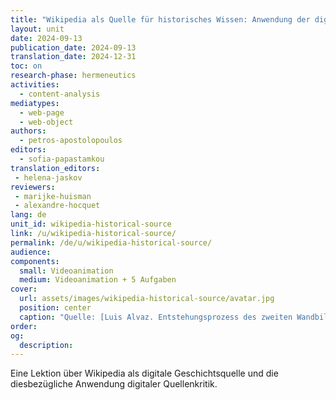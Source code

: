 ```yaml
---
title: "Wikipedia als Quelle für historisches Wissen: Anwendung der digitalen Quellenkritik"
layout: unit
date: 2024-09-13
publication_date: 2024-09-13
translation_date: 2024-12-31  
toc: on
research-phase: hermeneutics
activities: 
  - content-analysis 
mediatypes:
  - web-page
  - web-object
authors: 
  - petros-apostolopoulos
editors: 
  - sofia-papastamkou
translation_editors:
 - helena-jaskov
reviewers:
 - marijke-huisman
 - alexandre-hocquet
lang: de
unit_id: wikipedia-historical-source
link: /u/wikipedia-historical-source/
permalink: /de/u/wikipedia-historical-source/
audience: 
components:
  small: Videoanimation
  medium: Videoanimation + 5 Aufgaben
cover:
  url: assets/images/wikipedia-historical-source/avatar.jpg 
  position: center
  caption: "Quelle: [Luis Alvaz. Entstehungsprozess des zweiten Wandbildes zur Feier des 20-jährigen Bestehens von Wikipedia auf Spanisch. 16. Mai 2021](https://commons.wikimedia.org/wiki/File:Proceso_de_creaci%C3%B3n_del_segundo_mural_Wikipedia_20_en_Aguascalientes_38.jpg)"
order: 
og:
  description: 
---
```


 Eine Lektion über Wikipedia als digitale Geschichtsquelle und die diesbezügliche Anwendung digitaler Quellenkritik.